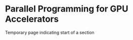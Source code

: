Parallel Programming for GPU Accelerators
=========================================

Temporary page indicating start of a section